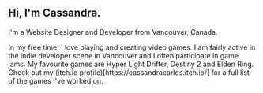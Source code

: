 <h2>Hi, I'm Cassandra.</h2>
<p>I'm a Website Designer and Developer from Vancouver, Canada.</p>

<p>In my free time, I love playing and creating video games. I am fairly active in the indie developer scene in Vancouver and I often participate in game jams. My favourite games are Hyper Light Drifter, Destiny 2 and Elden Ring. Check out my (itch.io profile)[https://cassandracarlos.itch.io/] for a full list of the games I've worked on.</p>
